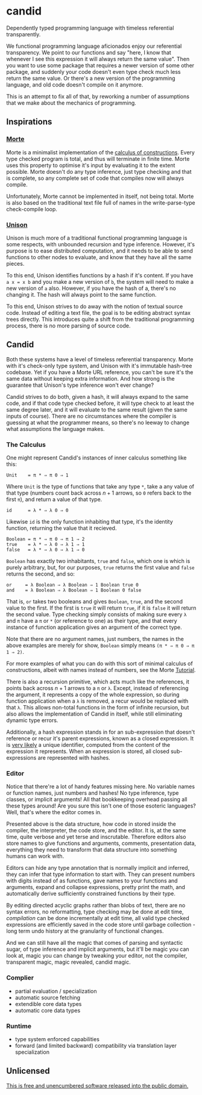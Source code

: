 # candid
Dependently typed programming language with timeless referential transparently.

We functional programming language aficionados enjoy our referential
transparency. We point to our functions and say "here, I know that whenever I
see this expression it will always return the same value". Then you want to use
some package that requires a newer version of some other package, and suddenly
your code doesn't even type check much less return the same value. Or there's a
new version of the programming language, and old code doesn't compile on it
anymore.

This is an attempt to fix all of that, by reworking a number of assumptions
that we make about the mechanics of programming.

## Inspirations

### [Morte](https://hackage.haskell.org/package/morte/docs/Morte-Tutorial.html)

Morte is a minimalist implementation of the [calculus of
constructions](https://en.wikipedia.org/wiki/Calculus_of_constructions). Every
type checked program is total, and thus will terminate in finite time. Morte
uses this property to optimise it's input by evaluating it to the extent
possible. Morte doesn't do any type inference, just type checking and that is
complete, so any complete set of code that compiles now will always compile.

Unfortunately, Morte cannot be implemented in itself, not being total. Morte is
also based on the traditional text file full of names in the write-parse-type
check-compile loop.

### [Unison](https://unisonweb.org/)

Unison is much more of a traditional functional programming language is some
respects, with unbounded recursion and type inference. However, it's purpose is
to ease distributed computation, and it needs to be able to send functions to
other nodes to evaluate, and know that they have all the same pieces.

To this end, Unison identifies functions by a hash if it's content. If you have
`a x = x b` and you make a new version of `b`, the system will need to make a
new version of `a` also. However, if you have the hash of a, there's no
changing it. The hash will always point to the same function.

To this end, Unison strives to do away with the notion of textual source code.
Instead of editing a text file, the goal is to be editing abstract syntax trees
directly. This introduces quite a shift from the traditional programming
process, there is no more parsing of source code.

## Candid

Both these systems have a level of timeless referential transparency. Morte
with it's check-only type system, and Unison with it's immutable hash-tree
codebase. Yet if you have a Morte URL reference, you can't be sure it's the
same data without keeping extra information. And how strong is the guarantee
that Unison's type inference won't ever change?

Candid strives to do both, given a hash, it will always expand to the same
code, and if that code type checked before, it will type check to at least the
same degree later, and it will evaluate to the same result (given the same
inputs of course). There are no circumstances where the compiler is guessing at
what the programmer means, so there's no leeway to change what assumptions the
language makes.

### The Calculus

One might represent Candid's instances of inner calculus something like this:

```
Unit    = π * ⇒ π 0 ⇒ 1
```

Where `Unit` is the type of functions that take any type `*`, take a any value
of that type (numbers count back across $n+1$ arrows, so `0` refers back to the
first `π`), and return a value of that type.

```
id      = λ * ⇒ λ 0 ⇒ 0
```

Likewise `id` is the only function inhabiting that type, it's the identity
function, returning the value that it recieved.

```
Boolean = π * ⇒ π 0 ⇒ π 1 ⇒ 2
true    = λ * ⇒ λ 0 ⇒ λ 1 ⇒ 1
false   = λ * ⇒ λ 0 ⇒ λ 1 ⇒ 0
```

`Boolean` has exactly two inhabitants, `true` and `false`, which one is which
is purely arbitrary, but, for our purposes, `true` returns the first value and
`false` returns the second, and so:

```
or     = λ Boolean ⇒ λ Boolean ⇒ 1 Boolean true 0
and    = λ Boolean ⇒ λ Boolean ⇒ 1 Boolean 0 false
```

That is, `or` takes two booleans and gives `Boolean`, `true`, and the second
value to the first. If the first is `true` it will return `true`, if it is
`false` it will return the second value. Type checking simply consists of
making sure every `λ` and `π` have a `π` or `*` (or reference to one) as their
type, and that every instance of function application gives an argument of the
correct type.

Note that there are no argument names, just numbers, the names in the above
examples are merely for show, `Boolean` simply means `(π * ⇒ π 0 ⇒ π 1 ⇒ 2)`.

For more examples of what you can do with this sort of minimal calculus of
constructions, albeit with names instead of numbers, see the Morte
[Tutorial](https://hackage.haskell.org/package/morte/docs/Morte-Tutorial.html).

There is also a recursion primitive, which acts much like the references, it
points back across $n+1$ arrows to a `π` or `λ`. Except, instead of referencing
the argument, it represents a copy of the whole expression, so during function
application when a `λ` is removed, a recur would be replaced with that `λ`.
This allows non-total functions in the form of infinite recursion, but also
allows the implementation of Candid in itself, while still eliminating dynamic
type errors.

Additionally, a hash expression stands in for an sub-expression that doesn't
reference or recur it's parent expressions, known as a closed expression. It is
[very likely](https://en.wikipedia.org/wiki/Birthday_attack#Mathematics) a
unique identifier, computed from the content of the expression it represents.
When an expression is stored, all closed sub-expressions are represented with
hashes.

### Editor

Notice that there're a lot of handy features missing here. No variable names or
function names, just numbers and hashes! No type inference, type classes, or
implicit arguments! All that bookkeeping overhead passing all these types
around! Are you sure this isn't one of those esoteric languages? Well, that's
where the editor comes in.

Presented above is the data structure, how code in stored inside the compiler,
the interpreter, the code store, and the editor. It is, at the same time, quite
verbose and yet terse and inscrutable. Therefore editors also store names to
give functions and arguments, comments, presentation data, everything they need
to transform that data structure into something humans can work with.

Editors can hide any type annotation that is normally implicit and inferred,
they can infer that type information to start with. They can present numbers
with digits instead of as functions, gave names to your functions and
arguments, expand and collapse expressions, pretty print the math, and
automatically derive sufficiently constrained functions by their type.

By editing directed acyclic graphs rather than blobs of text, there are no
syntax errors, no reformatting, type checking may be done at edit time,
*compilation* can be done incrementally at edit time, all valid type checked
expressions are efficiently saved in the code store until garbage collection -
long term undo history at the granularity of functional changes.

And we can still have all the magic that comes of parsing and syntactic sugar,
of type inference and implicit arguments, but it'll be magic you can look at,
magic you can change by tweaking your editor, not the compiler, transparent
magic, magic revealed, candid magic.

### Complier

* partial evaluation / specialization
* automatic source fetching
* extendible core data types
* automatic core data types

### Runtime

* type system enforced capabilities
* forward (and limited backward) compatibility via translation layer specialization

## Unlicensed

[This is free and unencumbered software released into the public domain.](https://unlicense.org/)
